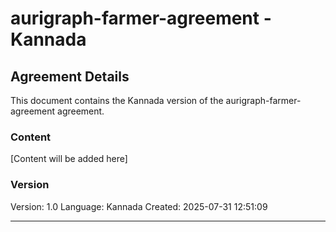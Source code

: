 # aurigraph-farmer-agreement - Kannada

## Agreement Details

This document contains the Kannada version of the aurigraph-farmer-agreement agreement.

### Content

[Content will be added here]

### Version

Version: 1.0
Language: Kannada
Created: 2025-07-31 12:51:09

---
